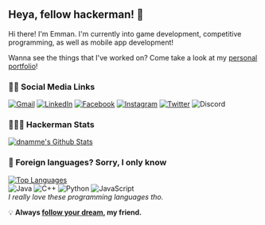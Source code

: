 ## Heya, fellow hackerman! 👋

Hi there! I'm Emman. I'm currently into game development, competitive programming, as well as mobile app development!

Wanna see the things that I've worked on? Come take a look at my [personal portfolio](https://dnamme.github.io)!

### 👦🏻 Social Media Links

[![Gmail](https://img.shields.io/badge/e.emman129@gmail.com-D14836?style=for-the-badge&logo=gmail&logoColor=white)](mailto:e.emman129@gmail.com)
[![LinkedIn](https://img.shields.io/badge/devnamme-%230077B5.svg?&style=for-the-badge&logo=linkedin&logoColor=white)](https://www.linkedin.com/in/devnamme/)
[![Facebook](https://img.shields.io/badge/nammeattacks-1877F2?style=for-the-badge&logo=facebook&logoColor=white)](https://www.facebook.com/nammeattacks)
[![Instagram](https://img.shields.io/badge/@nammeattacks-E4405F?style=for-the-badge&logo=instagram&logoColor=white)](https://www.instagram.com/nammeattacks)
[![Twitter](https://img.shields.io/badge/@nammeattacks-1DA1F2?style=for-the-badge&logo=twitter&logoColor=white)](https://www.twitter.com/nammeattacks)
![Discord](https://img.shields.io/badge/mastername%239325-7289DA?style=for-the-badge&logo=discord&logoColor=white)

### 👨🏻‍💻 Hackerman Stats

[![dnamme's Github Stats](https://github-readme-stats.vercel.app/api?username=dnamme&count_private=true&show_icons=true&theme=react&include_all_commits=true)](https://github.com/anuraghazra/github-readme-stats)

### 🤔 Foreign languages? Sorry, I only know

[![Top Languages](https://github-readme-stats.vercel.app/api/top-langs/?username=dnamme&theme=react&layout=compact)](https://github.com/anuraghazra/github-readme-stats)  
![Java](https://img.shields.io/badge/Java-ED8B00?style=for-the-badge&logo=java&logoColor=white)
![C++](https://img.shields.io/badge/C%2B%2B-00599C?style=for-the-badge&logo=c%2B%2B&logoColor=white)
![Python](https://img.shields.io/badge/Python-14354C?style=for-the-badge&logo=python&logoColor=white)
![JavaScript](https://img.shields.io/badge/JavaScript-F7DF1E?style=for-the-badge&logo=javascript&logoColor=black)  
_I really love these programming languages tho._

💡 **Always [follow your dream](https://i.imgur.com/IlTY9iE.png), my friend.**
